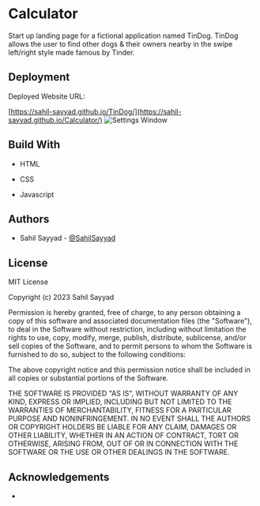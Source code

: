 
# Calculator

Start up landing page for a fictional application named TinDog. TinDog allows the user to find other dogs & their owners nearby in the swipe left/right style made famous by Tinder.


## Deployment

Deployed Website URL:


 [https://sahil-sayyad.github.io/TinDog/](https://sahil-sayyad.github.io/Calculator/)
![Settings Window](https://raw.github.com/Sahil-Sayyad/Calculator/main/web_Capture.jpeg)




## Build With

 - HTML

 -  CSS
  
  - Javascript

## Authors

- Sahil Sayyad - [@SahilSayyad](https://github.com/Sahil-Sayyad)


## License


MIT License

Copyright (c) 2023 Sahil Sayyad

Permission is hereby granted, free of charge, to any person obtaining a copy
of this software and associated documentation files (the "Software"), to deal
in the Software without restriction, including without limitation the rights
to use, copy, modify, merge, publish, distribute, sublicense, and/or sell
copies of the Software, and to permit persons to whom the Software is
furnished to do so, subject to the following conditions:

The above copyright notice and this permission notice shall be included in all
copies or substantial portions of the Software.

THE SOFTWARE IS PROVIDED "AS IS", WITHOUT WARRANTY OF ANY KIND, EXPRESS OR
IMPLIED, INCLUDING BUT NOT LIMITED TO THE WARRANTIES OF MERCHANTABILITY,
FITNESS FOR A PARTICULAR PURPOSE AND NONINFRINGEMENT. IN NO EVENT SHALL THE
AUTHORS OR COPYRIGHT HOLDERS BE LIABLE FOR ANY CLAIM, DAMAGES OR OTHER
LIABILITY, WHETHER IN AN ACTION OF CONTRACT, TORT OR OTHERWISE, ARISING FROM,
OUT OF OR IN CONNECTION WITH THE SOFTWARE OR THE USE OR OTHER DEALINGS IN THE
SOFTWARE.

## Acknowledgements

 - 
